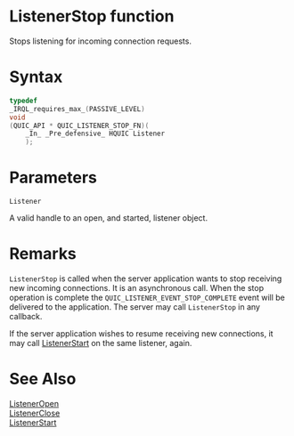 ListenerStop function
======

Stops listening for incoming connection requests.

# Syntax

```C
typedef
_IRQL_requires_max_(PASSIVE_LEVEL)
void
(QUIC_API * QUIC_LISTENER_STOP_FN)(
    _In_ _Pre_defensive_ HQUIC Listener
    );
```

# Parameters

`Listener`

A valid handle to an open, and started, listener object.

# Remarks

`ListenerStop` is called when the server application wants to stop receiving new incoming connections. It is an asynchronous call. When the stop operation is complete the `QUIC_LISTENER_EVENT_STOP_COMPLETE` event will be delivered to the application. The server may call `ListenerStop` in any callback.

If the server application wishes to resume receiving new connections, it may call [ListenerStart](ListenerStart.md) on the same listener, again.

# See Also

[ListenerOpen](ListenerOpen.md)<br>
[ListenerClose](ListenerClose.md)<br>
[ListenerStart](ListenerStart.md)<br>
